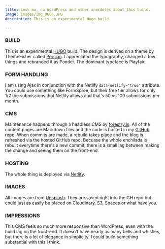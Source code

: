 ```yaml
---
title: Look ma, no WordPress and other anecdotes about this build.
image: images/img_0606.JPG
description: This is an experimental Hugo build.

---
```

### BUILD

This is an experimental [HUGO](https://gohugo.io/ "Hugo") build. The design is derived on a theme by ThemeFisher called [Persian](https://themes.gohugo.io/themes/persian-hugo "Persian"). I appreciated the typography, changed a few things and rebranded it as Ponder. The dominant typeface is Playfair.

### FORM HANDLING

I am using Ajax in conjunction with the Netlify `data-netlify="true"` attribute. You could use something like FormSpree, but their free tier allows for only 1/2 the submissions that Netlify allows and that's 50 vs 100 submissions per month.

### CMS

Maintenance happens through a headless CMS by [forestry.io](https://forestry.io "Forestry CMS"). All of the content pages are Markdown files and the code is hosted in my [GitHub](https://github.com/tripdog/ "GitHub") repo. When commits are made, a rebuild takes place and the blog is refreshed via the hosted GitHub repo. Becuase the whole enchilada is rebuilt everytime there's a new commit, there is a small lag between making the change and seeing them on the front-end.

### HOSTING

The whole thing is deployed via [Netlify](https://www.netlify.com/ "Netlify").

### IMAGES

All images are from [Unsplash](https://unsplash.com "Unsplash"). They are saved right into the GH repo but could just as easily be placed on Cloudinary, S3, Spaces or what have you.

### IMPRESSIONS

This CMS feels so much more responsive than WordPress, even with the build lag on the front-end. It doesn't have nearly as many bells and whistles, but there is a lot of elegance in simplicity. I could build something substantial with this I think.